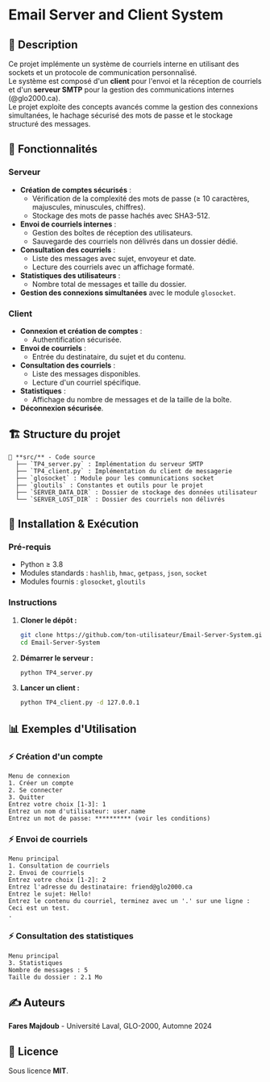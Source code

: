 # Email Server and Client System

## 📌 Description
Ce projet implémente un système de courriels interne en utilisant des sockets et un protocole de communication personnalisé.  
Le système est composé d'un **client** pour l'envoi et la réception de courriels et d'un **serveur SMTP** pour la gestion des communications internes (@glo2000.ca).  
Le projet exploite des concepts avancés comme la gestion des connexions simultanées, le hachage sécurisé des mots de passe et le stockage structuré des messages.

## 🚀 Fonctionnalités
### Serveur
- **Création de comptes sécurisés** :
  - Vérification de la complexité des mots de passe (≥ 10 caractères, majuscules, minuscules, chiffres).
  - Stockage des mots de passe hachés avec SHA3-512.
- **Envoi de courriels internes** :
  - Gestion des boîtes de réception des utilisateurs.
  - Sauvegarde des courriels non délivrés dans un dossier dédié.
- **Consultation des courriels** :
  - Liste des messages avec sujet, envoyeur et date.
  - Lecture des courriels avec un affichage formaté.
- **Statistiques des utilisateurs** :
  - Nombre total de messages et taille du dossier.
- **Gestion des connexions simultanées** avec le module `glosocket`.

### Client
- **Connexion et création de comptes** :
  - Authentification sécurisée.
- **Envoi de courriels** :
  - Entrée du destinataire, du sujet et du contenu.
- **Consultation des courriels** :
  - Liste des messages disponibles.
  - Lecture d'un courriel spécifique.
- **Statistiques** :
  - Affichage du nombre de messages et de la taille de la boîte.
- **Déconnexion sécurisée**.

## 🏗️ Structure du projet
```
📂 **src/** - Code source  
  ├── `TP4_server.py` : Implémentation du serveur SMTP  
  ├── `TP4_client.py` : Implémentation du client de messagerie  
  ├── `glosocket` : Module pour les communications socket  
  ├── `gloutils` : Constantes et outils pour le projet  
  ├── `SERVER_DATA_DIR` : Dossier de stockage des données utilisateur  
  └── `SERVER_LOST_DIR` : Dossier des courriels non délivrés  
```

## 🔧 Installation & Exécution
### Pré-requis
- Python ≥ 3.8
- Modules standards : `hashlib`, `hmac`, `getpass`, `json`, `socket`
- Modules fournis : `glosocket`, `gloutils`

### Instructions
1. **Cloner le dépôt :**
   ```sh
   git clone https://github.com/ton-utilisateur/Email-Server-System.git
   cd Email-Server-System
   ```

2. **Démarrer le serveur :**
   ```sh
   python TP4_server.py
   ```

3. **Lancer un client :**
   ```sh
   python TP4_client.py -d 127.0.0.1
   ```

## 📊 Exemples d'Utilisation
### ⚡ Création d'un compte
```plaintext
Menu de connexion
1. Créer un compte
2. Se connecter
3. Quitter
Entrez votre choix [1-3]: 1
Entrez un nom d'utilisateur: user.name
Entrez un mot de passe: ********** (voir les conditions)
```

### ⚡ Envoi de courriels
```plaintext
Menu principal
1. Consultation de courriels
2. Envoi de courriels
Entrez votre choix [1-2]: 2
Entrez l'adresse du destinataire: friend@glo2000.ca
Entrez le sujet: Hello!
Entrez le contenu du courriel, terminez avec un '.' sur une ligne :
Ceci est un test.
.
```

### ⚡ Consultation des statistiques
```plaintext
Menu principal
3. Statistiques
Nombre de messages : 5
Taille du dossier : 2.1 Mo
```

## ✍️ Auteurs
**Fares Majdoub** - Université Laval, GLO-2000, Automne 2024  

## 📜 Licence
Sous licence **MIT**.

